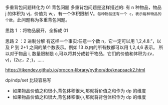 多重背包问题转化为 01 背包问题
多重背包问题是这样描述的:
有 n 种物品，物品 j 的体积为 vj，价值为 w;，有一个体积限制 V。`每种物品还有一个 c，表示每种物品的个数`，此问题称为多重背包问题。

思路 1 ：将物品展开，全拆成 01

思路 2 ：2 进制分解
有这样一个事实:任意一个数 n，它一定可以用 1,2,4.8.”，以及 P 到 2+1 之间的某个数表示。例如 13 以内的所有数都可以用 1,2,4,6 表示。
所以对于物品 i, 数量限制是 c,可以将其分成若干物品，它们的价值和体积为:(v， v)，(2*u;，2* ;)，.….

https://tjkendev.github.io/procon-library/python/dp/knapsack2.html

dp/ndp/set 比较容易写

- 如果物品价值之和很小,背包体积很大,那就将价值之和作为 dp 的维度
- 如果物品价值之和很大,背包体积很小,那就将背包体积作为 dp 的维度
